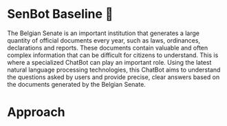 # SenBot Baseline 🤖

The Belgian Senate is an important institution that generates a large quantity of official documents every year, such as laws, ordinances, declarations and reports. These documents contain valuable and often complex information that can be difficult for citizens to understand. This is where a specialized ChatBot can play an important role. Using the latest natural language processing technologies, this ChatBot aims to understand the questions asked by users and provide precise, clear answers based on the documents generated by the Belgian Senate.


# Approach



